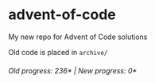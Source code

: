 # advent-of-code

My new repo for Advent of Code solutions

Old code is placed in `archive/`

###### Old progress: 236* | New progress: 0*
